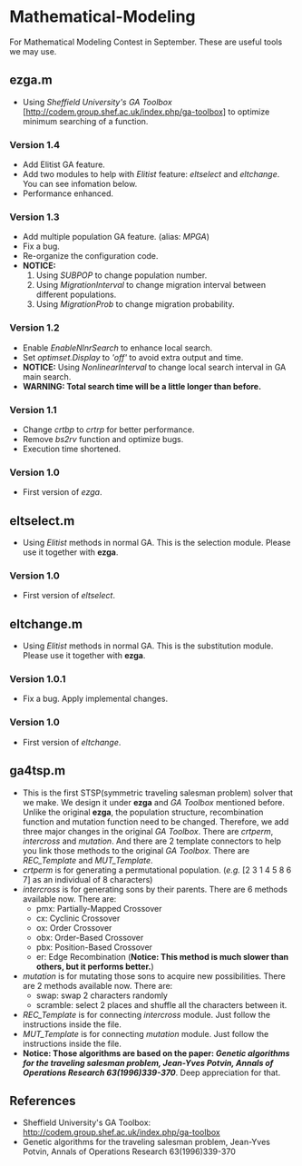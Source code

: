 # Mathematical-Modeling
For Mathematical Modeling Contest in September. These are useful tools we may use.
## ezga.m 
  * Using *Sheffield University's GA Toolbox* [http://codem.group.shef.ac.uk/index.php/ga-toolbox] to optimize minimum searching of a function.
  
### Version 1.4
  * Add Elitist GA feature.
  * Add two modules to help with *Elitist* feature: *eltselect* and *eltchange*. You can see infomation below.
  * Performance enhanced.

### Version 1.3
  * Add multiple population GA feature. (alias: *MPGA*)
  * Fix a bug.
  * Re-organize the configuration code.
  * **NOTICE:** 
    1. Using *SUBPOP* to change population number. 
    2. Using *MigrationInterval* to change migration interval between different populations. 
    3. Using *MigrationProb* to change migration probability.

### Version 1.2
  * Enable *EnableNlnrSearch* to enhance local search.
  * Set *optimset.Display* to *'off'* to avoid extra output and time. 
  * **NOTICE:** Using *NonlinearInterval* to change local search interval in GA main search.
  * **WARNING: Total search time will be a little longer than before.**
  
### Version 1.1
  * Change *crtbp* to *crtrp* for better performance.
  * Remove *bs2rv* function and optimize bugs.
  * Execution time shortened. 

### Version 1.0
  * First version of *ezga*.

## eltselect.m
  * Using *Elitist* methods in normal GA. This is the selection module. Please use it together with **ezga**.
### Version 1.0
  * First version of *eltselect*.

## eltchange.m
  * Using *Elitist* methods in normal GA. This is the substitution module. Please use it together with **ezga**.
### Version 1.0.1
  * Fix a bug. Apply implemental changes.
### Version 1.0
  * First version of *eltchange*.

## ga4tsp.m
  * This is the first STSP(symmetric traveling salesman problem) solver that we make. We design it under **ezga** and *GA Toolbox* mentioned before. Unlike the original **ezga**, the population structure, recombination function and mutation function need to be changed. Therefore, we add three major changes in the original *GA Toolbox*. There are *crtperm*, *intercross* and *mutation*. And there are 2 template connectors to help you link those methods to the original *GA Toolbox*. There are *REC_Template* and *MUT_Template*.
  * *crtperm* is for generating a permutational population. (*e.g.* [2 3 1 4 5 8 6 7] as an individual of 8 characters)
  * *intercross* is for generating sons by their parents. There are 6 methods available now. There are:
    * pmx: Partially-Mapped Crossover
    * cx: Cyclinic Crossover
    * ox: Order Crossover
    * obx: Order-Based Crossover
    * pbx: Position-Based Crossover
    * er: Edge Recombination (**Notice: This method is much slower than others, but it performs better.**)
  * *mutation* is for mutating those sons to acquire new possibilities. There are 2 methods available now. There are:
    * swap: swap 2 characters randomly
    * scramble: select 2 places and shuffle all the characters between it.
  * *REC_Template* is for connecting *intercross* module. Just follow the instructions inside the file.
  * *MUT_Template* is for connecting *mutation* module. Just follow the instructions inside the file.
  * **Notice: Those algorithms are based on the paper: *Genetic algorithms for the traveling salesman problem, Jean-Yves Potvin, Annals of Operations Research 63(1996)339-370***. Deep appreciation for that.
  
  
## References
  * Sheffield University's GA Toolbox: http://codem.group.shef.ac.uk/index.php/ga-toolbox
  * Genetic algorithms for the traveling salesman problem, Jean-Yves Potvin, Annals of Operations Research 63(1996)339-370

